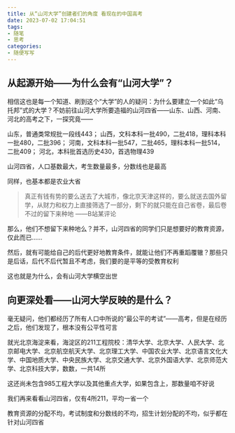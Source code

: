 ```yaml
---
title: 从“山河大学”创建者们的角度 看现在的中国高考
date: 2023-07-02 17:04:51
tags:
- 随笔
- 思考
categories: 
- 随便写写
---
```

## 从起源开始——为什么会有“山河大学”？

相信这也是每一个知道、刷到这个“大学”的人的疑问：为什么要建立一个如此“乌托邦”式的大学？不妨前往山河大学所要造福的山河四省——山东、山西、河南、河北的高考之下，一探究竟——

山东，普通类常规批一段线443；
山西，文科本科一批490，二批418，理科本科一批480，二批396；
河南，文科本科一批547，二批465，理科本科一批514，二批409；
河北，本科批首选历史430，首选物理439

山河四省，人口基数最大，考生数量最多，分数线也是最高

同样，也基本都是农业大省

> 真正有钱有势的要么送去了大城市，像北京天津这样的，要么就送去国外留学，从财力和权力上直接筛选了一部分，剩下的就只能在自己省卷，最后卷不过的留下来种地
> ——B站某评论

那么，他们不想留下来种地么？并不，山河四省的同学们只是想要好的教育资源，仅此而已……

然后，就有可能给自己的后代更好地教育条件，就能让他们不再重蹈覆辙？那些只是后话，后代不后代暂且不考虑，我们要的是平等的受教育权利

这也就是为什么，会有山河大学横空出世

## 向更深处看——山河大学反映的是什么？

毫无疑问，他们都经历了所有人口中所说的“最公平的考试”——高考，但是在经历之后，他们发现了，根本没有公平性可言

就光北京海淀来看，海淀区的211工程院校：清华大学、北京大学、人民大学、北京邮电大学、北京航空航天大学、北京理工大学、中国农业大学、北京语言文化大学、中国地质大学、中央民族大学、北京交通大学、北京外国语大学、北京师范大学、北京科技大学，数数，一共14所

这还尚未包含985工程大学以及其他重点大学，如果包含上，那数量咱不好说

我们再来看看山河四省，仅有4所211，平均一省一个

教育资源的分配不均，考试制度和分数线的不均，招生计划分配的不均，似乎都在针对山河四省

